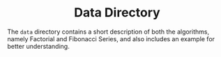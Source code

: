 <h1 align="center">
	Data Directory
</h1>

The `data` directory contains a short description of both the algorithms, namely Factorial and Fibonacci Series, and also includes an example for better understanding.
